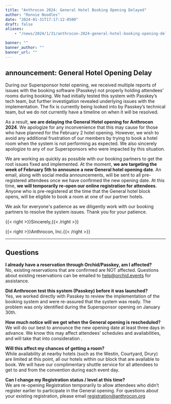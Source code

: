 ```yaml
---
title: "Anthrocon 2024: General Hotel Booking Opening Delayed"
author: "Ronnie Noodles"
date: "2024-01-31T17:17:12-0500"
draft: false
aliases:
    - "/news/2024/1/31/anthrocon-2024-general-hotel-booking-opening-delayed"

banner: ""
banner_author: ""
banner_url: ""
---
```


## announcement: General Hotel Opening Delay

During our Supersponsor hotel opening, we received multiple reports of issues with the booking software (Passkey) not properly holding attendees’ rooms during booking. We had initially tested this system with Passkey’s tech team, but further investigation revealed underlying issues with the implementation.  The fix is currently being looked into by Passkey’s technical team, but we do not currently have a timeline on when it will be resolved.

As a result, **we are delaying the General Hotel opening for Anthrocon 2024**. We apologize for any inconvenience that this may cause for those who have planned for the February 2 hotel opening. However, we wish to avoid any additional frustration of our members by trying to book a hotel room when the system is not performing as expected. We also sincerely apologize to any of our Supersponsors who were impacted by this situation.

We are working as quickly as possible with our booking partners to get the root issues fixed and implemented. At the moment, **we are targeting the week of February 5th to announce a new General hotel opening date**. An email, along with social media announcements, will be sent to all pre-registered attendees once we have confirmed the new opening date. At this time, **we will temporarily re-open our online registration for attendees**. Anyone who is pre-registered at the time that the General hotel block opens, will be eligible to book a room at one of our partner hotels.

We ask for everyone's patience as we diligently work with our booking partners to resolve the system issues. Thank you for your patience.

{{< right >}}Sincerely,{{< /right >}}

{{< right >}}Anthrocon, Inc.{{< /right >}}

***

## Questions

**I already have a reservation through Orchid/Passkey, am I affected?**<br>
No, existing reservations that are confirmed are NOT affected. Questions about existing reservations can be emailed to help@orchid.events for assistance.

**Did Anthrocon test this system (Passkey) before it was launched?**<br>
Yes, we worked directly with Passkey to review the implementation of the booking system and were re-assured that the system was ready. The problem was only identified during the Supersponsor opening on January 30th.

**How much notice will we get when the General opening is rescheduled?**<br>
We will do our best to announce the new opening date at least three days in advance. We know this may affect attendees’ schedules and availabilities, and will take that into consideration .

**Will this affect my chances of getting a room?**<br>
While availability at nearby hotels (such as the Westin, Courtyard, Drury) are limited at this point, all our hotels within our block that are available to book. We will have our complimentary shuttle service for all attendees to get to and from the convention during each event day.

**Can I change my Registration status / level at this time?**<br>
We are re-opening Registration temporarily to allow attendees who didn’t register earlier to participate in the General opening. For questions about your existing registration, please email registration@anthrocon.org
